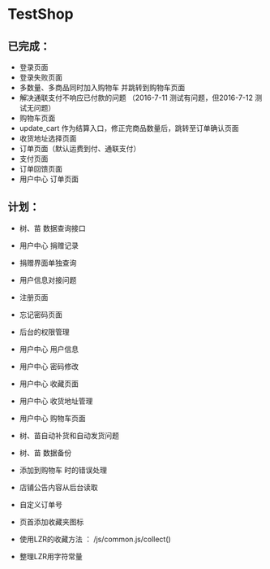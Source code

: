 # TestShop


已完成：
--------------------------------
- 登录页面
- 登录失败页面
- 多数量、多商品同时加入购物车 并跳转到购物车页面
- 解决通联支付不响应已付款的问题 （2016-7-11 测试有问题，但2016-7-12 测试无问题）
- 购物车页面
- update_cart 作为结算入口，修正完商品数量后，跳转至订单确认页面
- 收货地址选择页面
- 订单页面（默认运费到付、通联支付）
- 支付页面
- 订单回馈页面
- 用户中心 订单页面



计划：
--------------------------------
- 树、苗 数据查询接口
- 用户中心 捐赠记录
- 捐赠界面单独查询
- 用户信息对接问题
- 注册页面
- 忘记密码页面
- 后台的权限管理

- 用户中心 用户信息
- 用户中心 密码修改
- 用户中心 收藏页面
- 用户中心 收货地址管理
- 用户中心 购物车页面
- 树、苗自动补货和自动发货问题
- 树、苗 数据备份

- 添加到购物车 时的错误处理
- 店铺公告内容从后台读取
- 自定义订单号
- 页首添加收藏夹图标
- 使用LZR的收藏方法 ： /js/common.js/collect()
- 整理LZR用字符常量

